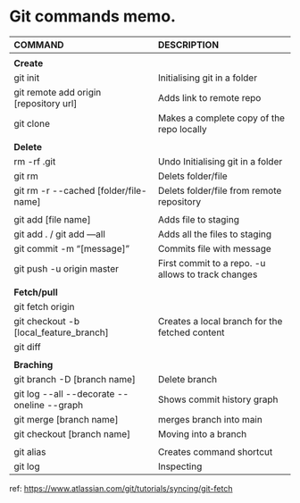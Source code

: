 



# Git commands memo.

| COMMAND                                         | DESCRIPTION                                             |
| :---------------------------------------------- | :------------------------------------------------------ |
|                                                 |                                                         |
| **Create**                                      |                                                         |
| git init                                        | Initialising git in a folder                            |
| git remote add origin [repository url]          | Adds link to remote repo                                |
| git clone                                       | Makes a complete copy of the repo locally               |
|                                                 |                                                         |
| **Delete**                                      |                                                         |   
| rm -rf .git                                     | Undo Initialising git in a folder                       |
| git rm                                          | Delets folder/file                                      |
| git rm -r --cached [folder/file-name]           | Delets folder/file from remote repository               |
|                                                 |                                                         |
| git add [file name]                             | Adds file to staging                                    |
| git add . / git add —all                        | Adds all the files to staging                           |
| git commit -m “[message]”                      | Commits file with message                               |
| git  push -u origin master                      | First commit to a repo. -u allows to track changes      |
|                                                 |                                                         |
| **Fetch/pull**                                  |                                                         |  
| git fetch origin                                |                                                         |
| git checkout -b [local_feature_branch]          | Creates a local branch for the fetched content          |  
| git diff                                        |                                                         |
|                                                 |                                                         |
| **Braching**                                    |                                                         |
| git branch -D [branch name]                     | Delete branch                                           |
| git log --all --decorate --oneline --graph      | Shows commit history graph                              |
| git merge [branch name]                         | merges branch into main                                 |
| git checkout [branch name]                      | Moving into a branch                                    |
|                                                 |                                                         |
| git alias                                       | Creates command shortcut                                |
| git log                                         | Inspecting                                              |




ref: https://www.atlassian.com/git/tutorials/syncing/git-fetch 
